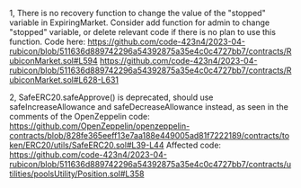 1, There is no recovery function to change the value of the "stopped" variable in ExpiringMarket.
Consider add function for admin to change "stopped" variable, or delete relevant code if there is no plan to use this function.
Code here:
https://github.com/code-423n4/2023-04-rubicon/blob/511636d889742296a54392875a35e4c0c4727bb7/contracts/RubiconMarket.sol#L594
https://github.com/code-423n4/2023-04-rubicon/blob/511636d889742296a54392875a35e4c0c4727bb7/contracts/RubiconMarket.sol#L628-L631

2, SafeERC20.safeApprove() is deprecated, should use safeIncreaseAllowance and safeDecreaseAllowance instead, as seen in the comments of the OpenZeppelin code:
https://github.com/OpenZeppelin/openzeppelin-contracts/blob/828fe365eeff13e7aa188e449005ad81f7222189/contracts/token/ERC20/utils/SafeERC20.sol#L39-L44
Affected code:
https://github.com/code-423n4/2023-04-rubicon/blob/511636d889742296a54392875a35e4c0c4727bb7/contracts/utilities/poolsUtility/Position.sol#L358



